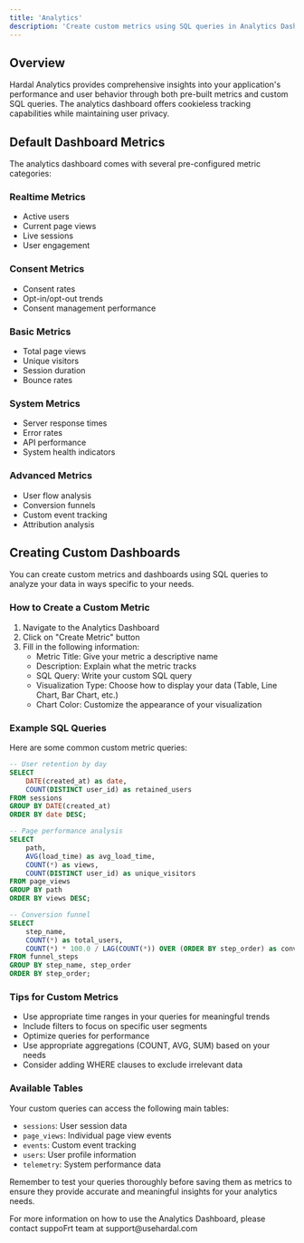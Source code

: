 ```yaml
---
title: 'Analytics'
description: 'Create custom metrics using SQL queries in Analytics Dashboard'
---
```


## Overview

Hardal Analytics provides comprehensive insights into your application's performance and user behavior through both pre-built metrics and custom SQL queries. The analytics dashboard offers cookieless tracking capabilities while maintaining user privacy.

## Default Dashboard Metrics

The analytics dashboard comes with several pre-configured metric categories:

### Realtime Metrics
- Active users
- Current page views
- Live sessions
- User engagement

### Consent Metrics
- Consent rates
- Opt-in/opt-out trends
- Consent management performance

### Basic Metrics
- Total page views
- Unique visitors
- Session duration
- Bounce rates

### System Metrics
- Server response times
- Error rates
- API performance
- System health indicators

### Advanced Metrics
- User flow analysis
- Conversion funnels
- Custom event tracking
- Attribution analysis

## Creating Custom Dashboards

You can create custom metrics and dashboards using SQL queries to analyze your data in ways specific to your needs.

### How to Create a Custom Metric

1. Navigate to the Analytics Dashboard
2. Click on "Create Metric" button
3. Fill in the following information:
   - Metric Title: Give your metric a descriptive name
   - Description: Explain what the metric tracks
   - SQL Query: Write your custom SQL query
   - Visualization Type: Choose how to display your data (Table, Line Chart, Bar Chart, etc.)
   - Chart Color: Customize the appearance of your visualization

### Example SQL Queries

Here are some common custom metric queries:

```sql
-- User retention by day
SELECT 
    DATE(created_at) as date,
    COUNT(DISTINCT user_id) as retained_users
FROM sessions
GROUP BY DATE(created_at)
ORDER BY date DESC;

-- Page performance analysis
SELECT 
    path,
    AVG(load_time) as avg_load_time,
    COUNT(*) as views,
    COUNT(DISTINCT user_id) as unique_visitors
FROM page_views
GROUP BY path
ORDER BY views DESC;

-- Conversion funnel
SELECT 
    step_name,
    COUNT(*) as total_users,
    COUNT(*) * 100.0 / LAG(COUNT(*)) OVER (ORDER BY step_order) as conversion_rate
FROM funnel_steps
GROUP BY step_name, step_order
ORDER BY step_order;
```

### Tips for Custom Metrics

- Use appropriate time ranges in your queries for meaningful trends
- Include filters to focus on specific user segments
- Optimize queries for performance
- Use appropriate aggregations (COUNT, AVG, SUM) based on your needs
- Consider adding WHERE clauses to exclude irrelevant data

### Available Tables

Your custom queries can access the following main tables:

- `sessions`: User session data
- `page_views`: Individual page view events
- `events`: Custom event tracking
- `users`: User profile information
- `telemetry`: System performance data

Remember to test your queries thoroughly before saving them as metrics to ensure they provide accurate and meaningful insights for your analytics needs.


<Tip>
For more information on how to use the Analytics Dashboard, please contact suppoFrt team at support@usehardal.com
</Tip>